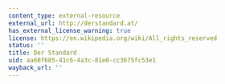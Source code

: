 ```yaml
---
content_type: external-resource
external_url: http://derstandard.at/
has_external_license_warning: true
license: https://en.wikipedia.org/wiki/All_rights_reserved
status: ''
title: Der Standard
uid: aa60f685-41c6-4a3c-81e0-cc3675fc53e1
wayback_url: ''
---
```


